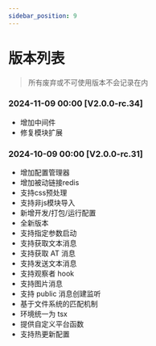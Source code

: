 ```yaml
---
sidebar_position: 9
---
```


# 版本列表

> 所有废弃或不可使用版本不会记录在内

### 2024-11-09 00:00 [V2.0.0-rc.34]

- 增加中间件
- 修复模块扩展

### 2024-10-09 00:00 [V2.0.0-rc.31]

- 增加配置管理器
- 增加被动链接redis
- 支持css预处理
- 支持非js模块导入
- 新增开发/打包/运行配置
- 全新版本
- 支持指定参数启动
- 支持获取文本消息
- 支持获取 AT 消息
- 支持发送文本消息
- 支持观察者 hook
- 支持图片消息
- 支持 public 消息创建监听
- 基于文件系统的匹配机制
- 环境统一为 tsx
- 提供自定义平台函数
- 支持热更新配置
